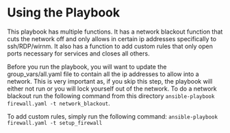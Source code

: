 # Using the Playbook
This playbook has multiple functions.  It has a network blackout function that cuts the network off and only allows in certain ip addresses specifically to ssh/RDP/wirnm.  It also has a function to add custom rules that only open ports necessary for services and closes all others.  

Before you run the playbook, you will want to update the group_vars/all.yaml file to contain all the ip addresses to allow into a network.  This is very important as, if you skip this step, the playbook will either not run or you will lock yourself out of the network. To do a network blackout run the following command from this directory ```ansible-playbook firewall.yaml -t network_blackout```.

To add custom rules, simply run the following command: ```ansible-playbook firewall.yaml -t setup_firewall```
